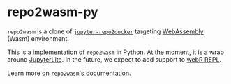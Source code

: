 # repo2wasm-py

`repo2wasm` is a clone of [`jupyter-repo2docker`](https://github.com/jupyterhub/repo2docker) targeting [WebAssembly](https://en.wikipedia.org/wiki/WebAssembly) (Wasm) environment.

This is a implementation of `repo2wasm` in Python. At the moment, it is a wrap around [JupyterLite](https://github.com/jupyterlite/jupyterlite/). In the future, we expect to add support to [webR REPL](https://webr.sh/).

Learn more on [`repo2wasm`'s documentation](https://repo2wasm.readthedocs.io/).